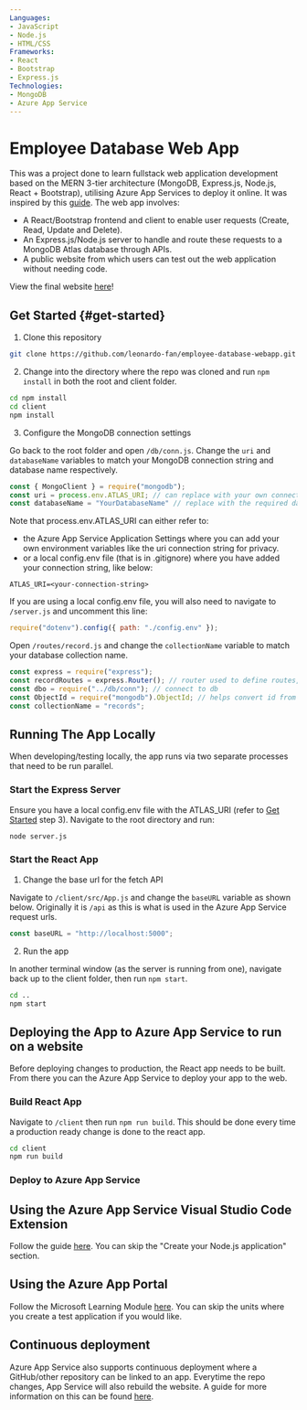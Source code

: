```yaml
---
Languages:
- JavaScript
- Node.js
- HTML/CSS
Frameworks:
- React
- Bootstrap
- Express.js
Technologies:
- MongoDB
- Azure App Service
---
```


# Employee Database Web App

This was a project done to learn fullstack web application development based on the MERN 3-tier architecture (MongoDB, Express.js, Node.js, React + Bootstrap), utilising Azure App Services to deploy it online. It was inspired by this [guide](https://www.mongodb.com/languages/mern-stack-tutorial). The web app involves: 

* A React/Bootstrap frontend and client to enable user requests (Create, Read, Update and Delete).
* An Express.js/Node.js server to handle and route these requests to a MongoDB Atlas database through APIs.
* A public website from which users can test out the web application without needing code. 

View the final website [here](http://employeedatabasegui.azurewebsites.net/)!

## Get Started {#get-started}

1. Clone this repository

```bash
git clone https://github.com/leonardo-fan/employee-database-webapp.git
```

2. Change into the directory where the repo was cloned and run `npm install` in both the root and client folder.

```bash
cd npm install
cd client
npm install
```

3. Configure the MongoDB connection settings

Go back to the root folder and open `/db/conn.js`. Change the `uri` and `databaseName` variables to match your MongoDB connection string and database name respectively. 

```javascript
const { MongoClient } = require("mongodb");
const uri = process.env.ATLAS_URI; // can replace with your own connection string or add an application setting to the Azure App Service
const databaseName = "YourDatabaseName" // replace with the required database name
```

Note that process.env.ATLAS_URI can either refer to:
- the Azure App Service Application Settings where you can add your own environment variables like the uri connection string for privacy. 
- or a local config.env file (that is in .gitignore) where you have added your connection string, like below:

```
ATLAS_URI=<your-connection-string>
```

If you are using a local config.env file, you will also need to navigate to `/server.js` and uncomment this line:

```javascript
require("dotenv").config({ path: "./config.env" });
```

Open `/routes/record.js` and change the `collectionName` variable to match your database collection name.

```javascript
const express = require("express");
const recordRoutes = express.Router(); // router used to define routes, middleware to control requests starting with path/record
const dbo = require("../db/conn"); // connect to db
const ObjectId = require("mongodb").ObjectId; // helps convert id from string to ObjectId for the _id mongodb queries
const collectionName = "records";
```

## Running The App Locally

When developing/testing locally, the app runs via two separate processes that need to be run parallel.

### Start the Express Server

Ensure you have a local config.env file with the ATLAS_URI (refer to [Get Started](#get-started) step 3). 
Navigate to the root directory and run:

```bash
node server.js
```

### Start the React App

1. Change the base url for the fetch API

Navigate to `/client/src/App.js` and change the `baseURL` variable as shown below. Originally it is `/api` as this is what is used in the Azure App Service request urls.

```javascript
const baseURL = "http://localhost:5000";
```

2. Run the app

In another terminal window (as the server is running from one), navigate back up to the client folder, then run `npm start`. 

```bash
cd ..
npm start
```

## Deploying the App to Azure App Service to run on a website

Before deploying changes to production, the React app needs to be built. From there you can the Azure App Service to deploy your app to the web.

### Build React App

Navigate to `/client` then run `npm run build`. This should be done every time a production ready change is done to the react app.

```bash
cd client
npm run build
```

### Deploy to Azure App Service

## Using the Azure App Service Visual Studio Code Extension

Follow the guide [here](https://docs.microsoft.com/en-us/azure/app-service/quickstart-nodejs?tabs=windows&pivots=development-environment-vscode). You can skip the "Create your Node.js application" section.

## Using the Azure App Portal

Follow the Microsoft Learning Module [here](https://docs.microsoft.com/en-au/learn/modules/host-a-web-app-with-azure-app-service/). You can skip the units where you create a test application if you would like.

## Continuous deployment

Azure App Service also supports continuous deployment where a GitHub/other repository can be linked to an app. Everytime the repo changes, App Service will also rebuild the website. A guide for more information on this can be found [here](https://docs.microsoft.com/en-us/azure/app-service/deploy-continuous-deployment?tabs=github). 